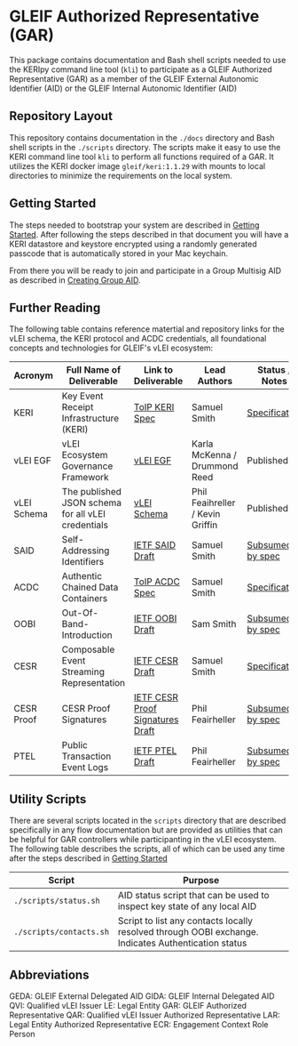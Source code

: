 
# GLEIF Authorized Representative (GAR)

This package contains documentation and Bash shell scripts needed to use the KERIpy command line tool (`kli`) to
participate as a GLEIF Authorized Representative (GAR) as a member of the GLEIF External Autonomic Identifier (AID) or
the GLEIF Internal Autonomic Identifier (AID) 

## Repository Layout
This repository contains documentation in the `./docs` directory and Bash shell scripts in the `./scripts` directory.  The 
scripts make it easy to use the KERI command line tool `kli` to perform all functions required of a GAR.  It utilizes the KERI
docker image `gleif/keri:1.1.29` with mounts to local directories to minimize the requirements on the local system.  

## Getting Started
The steps needed to bootstrap your system are described in [Getting Started](./docs/getting-started.md).  After following
the steps described in that document you will have a KERI datastore and keystore encrypted using a randomly generated passcode
that is automatically stored in your Mac keychain.  

From there you will be ready to join and participate in a Group Multisig AID as described in [Creating Group AID](./docs/creating-group-aid.md).

## Further Reading
The following table contains reference matertial and repository links for the vLEI schema, the KERI protocol and ACDC
credentials, all foundational concepts and technologies for GLEIF's vLEI ecosystem:

| Acronym      | Full Name of Deliverable                           | Link to Deliverable                                 | Lead Authors                     | Status / Notes                |
|--------------|----------------------------------------------------|-----------------------------------------------------|----------------------------------|-------------------------------|
| KERI         | Key Event Receipt Infrastructure (KERI)            | [ToIP KERI Spec][KERI_SPEC]                         | Samuel Smith                     | [Specification][KERI_SPEC]    |
| vLEI EGF     | vLEI Ecosystem Governance Framework                | [vLEI EGF][EGF]                                     | Karla McKenna / Drummond Reed    | Published                     | 
| vLEI Schema  | The published JSON schema for all vLEI credentials | [vLEI Schema][VLEI_SCHEMA]                          | Phil Feaihreller / Kevin Griffin | Published                     |
| SAID         | Self-Addressing Identifiers                        | [IETF SAID Draft][SAID_IETF]                        | Samuel Smith                     | [Subsumed by spec][SAID_TOIP] |
| ACDC         | Authentic Chained Data Containers                  | [ToIP ACDC Spec][ACDC_SPEC]                         | Samuel Smith                     | [Specification][ACDC_SPEC]    |
| OOBI         | Out-Of-Band-Introduction                           | [IETF OOBI Draft][OOBI_IETF]                        | Sam Smith                        | [Subsumed by spec][OOBI_TOIP] |
| CESR         | Composable Event Streaming Representation          | [IETF CESR Draft][CESR_SPEC]                        | Samuel Smith                     | [Specification][CESR_SPEC]    |
| CESR Proof   | CESR Proof Signatures                              | [IETF CESR Proof Signatures Draft][CESR_PROOF_IETF] | Phil Feairheller                 | [Subsumed by spec][CESR_SPEC] | 
| PTEL         | Public Transaction Event Logs                      | [IETF PTEL Draft][PTEL_IETF]                        | Phil Feairheller                 | [Subsumed by spec][CESR_SPEC] | 


## Utility Scripts
There are several scripts located in the `scripts` directory that are described specifically in any flow documentation
but are provided as utilities that can be helpful for GAR controllers while participanting in the vLEI ecosystem.  The
following table describes the scripts, all of which can be used any time after the steps described in [Getting Started](./docs/getting-started.md)

| Script | Purpose |
|--------|---------|
| `./scripts/status.sh` | AID status script that can be used to inspect key state of any local AID |
| `./scripts/contacts.sh` | Script to list any contacts locally resolved through OOBI exchange.  Indicates Authentication status |

## Abbreviations
GEDA: GLEIF External Delegated AID
GIDA: GLEIF Internal Delegated AID
QVI:  Qualified vLEI Issuer
LE:   Legal Entity
GAR:  GLEIF Authorized Representative
QAR:  Qualified vLEI Issuer Authorized Representative
LAR:  Legal Entity Authorized Representative
ECR:  Engagement Context Role Person

[ACDC_SPEC]: https://trustoverip.github.io/tswg-acdc-specification/
[KERI_SPEC]: https://trustoverip.github.io/tswg-keri-specification/
[CESR_SPEC]: https://trustoverip.github.io/tswg-cesr-specification/
[EGF]: https://github.com/GLEIF-IT/vlei-egf
[SAID_IETF]: https://github.com/WebOfTrust/ietf-said
[SAID_TOIP]: https://trustoverip.github.io/tswg-cesr-specification/#self-addressing-identifier-said
[OOBI_IETF]: https://github.com/WebOfTrust/ietf-oobi
[OOBI_TOIP]: https://trustoverip.github.io/tswg-keri-specification/#out-of-band-introduction-oobi
[CESR_PROOF_IETF]: https://github.com/WebOfTrust/ietf-cesr-proof
[PTEL_IETF]: https://github.com/WebOfTrust/ietf-ptel
[VLEI_SCHEMA]: https://github.com/WebOfTrust/vLEI